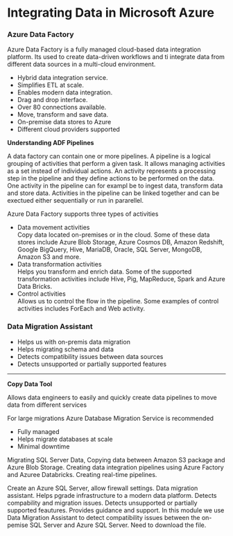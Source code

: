 <h1> Integrating Data in Microsoft Azure </h1>

<h3> Azure Data Factory </h3>
Azure Data Factory is a fully managed cloud-based data integration platform. Its used to create data-driven workflows and ti integrate data from different data sources in a multi-cloud environment. 
<ul>
  <li> Hybrid data integration service. </li>
  <li> Simplifies ETL at scale. </li>
  <li> Enables modern data integration.</li>
<li> Drag and drop interface. </li>
  <li>Over 80 connections available. </li>
    <li> Move, transform and save data. </li>
  <li> On-premise data stores to Azure </li>
  <li> Different cloud providers supported </li></p>
</ul>

<b> Understanding ADF Pipelines </b>
<p> A data factory can contain one or more pipelines. A pipeline is a logical grouping of activities that perform a given task. It allows managing activities as a set instead of individual actions. An activity represents a processing step in the pipeline and they define actions to be performed on the data. One activity in the pipeline can for exampl be to ingest data, transform data and store data. Activities in the pipeline can be linked together and can be exectued either sequentially or run in pararellel. </p>  
  
<p> Azure Data Factory supports three types of activities </p>
<ul>
  <li> Data movement activities</li>
  Copy data located on-premises or in the cloud. Some of these data stores include Azure Blob Storage, Azure Cosmos DB, Amazon Redshift, Google BigQuery, Hive, MariaDB, Oracle, SQL Server, MongoDB, Amazon S3 and more.
  <li> Data transformation activities</li>
  Helps you transform and enrich data. Some of the supported transformation activities include Hive, Pig, MapReduce, Spark and Azure Data Bricks. 
  <li> Control activities</li>
  Allows us to control the flow in the pipeline. Some examples of control activities includes ForEach and Web activity.  
</ul>

<h3> Data Migration Assistant </h3>
<ul>
  <li> Helps us with on-premis data migration</li>
  <li> Helps migrating schema and data </li>
  <li> Detects compatibility issues between data sources</li>
  <li> Detects unsupported or partially supported features</li>
</p>
</ul>





<hr>


<b> Copy Data Tool </b>
<p> Allows data engineers to easily and quickly create data pipelines to move data from different services </p>  








<p> For large migrations Azure Database Migration Service is recommended</p>
<ul>
  <li> Fully managed </li>
  <li> Helps migrate databases at scale</li>
  <li> Minimal downtime</li>
</p>
</ul>







<p> Migrating SQL Server Data, Copying data between Amazon S3 package and Azure Blob Storage. Creating data integration pipelines using Azure Factory and Azuree Databricks. Creating real-time pipelines. </p>




<p> Create an Azure SQL Server, allow firewall settings. Data migration assistant. Helps pgrade infrastructure to a 
modern data platform. Detects compability and migration issues. Detects unsupported or partially supported feautures.
Provides guidance and support. In this module we use Data Migration Assistant to detect compatibility issues between
the on-pemise SQL Server and Azure SQL Server. Need to download the file.
